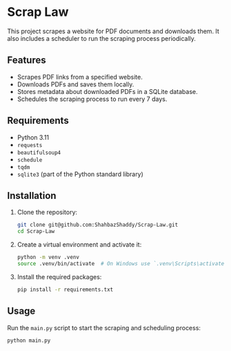 # Scrap Law

This project scrapes a website for PDF documents and downloads them. It also includes a scheduler to run the scraping process periodically.

## Features

- Scrapes PDF links from a specified website.
- Downloads PDFs and saves them locally.
- Stores metadata about downloaded PDFs in a SQLite database.
- Schedules the scraping process to run every 7 days.

## Requirements

- Python 3.11
- `requests`
- `beautifulsoup4`
- `schedule`
- `tqdm`
- `sqlite3` (part of the Python standard library)

## Installation

1. Clone the repository:
    ```sh
    git clone git@github.com:ShahbazShaddy/Scrap-Law.git
    cd Scrap-Law
    ```

2. Create a virtual environment and activate it:
    ```sh
    python -m venv .venv
    source .venv/bin/activate  # On Windows use `.venv\Scripts\activate`
    ```

3. Install the required packages:
    ```sh
    pip install -r requirements.txt
    ```

## Usage

Run the `main.py` script to start the scraping and scheduling process:
```sh
python main.py